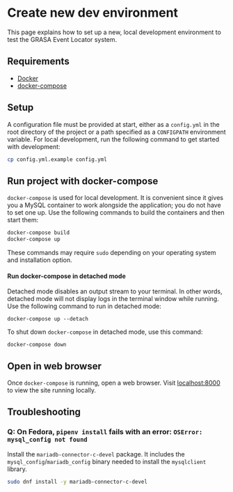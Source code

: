 Create new dev environment
==========================

<!--
    Please write each sentence on its own line.
    This makes changes easier to review in pull requests because of how git diffs work.
    More info here:
      https://asciidoctor.org/docs/asciidoc-recommended-practices/#one-sentence-per-line
  -->

This page explains how to set up a new, local development environment to test the GRASA Event Locator system.


## Requirements

* [Docker](https://docs.docker.com/install/)
* [docker-compose](https://docs.docker.com/compose/install/)


## Setup

A configuration file must be provided at start, either as a `config.yml` in the root directory of the project or a path specified as a `CONFIGPATH` environment variable.
For local development, run the following command to get started with development:

```sh
cp config.yml.example config.yml
```


## Run project with docker-compose

`docker-compose` is used for local development.
It is convenient since it gives you a MySQL container to work alongside the application; you do not have to set one up.
Use the following commands to build the containers and then start them:


```sh
docker-compose build
docker-compose up
```

These commands may require `sudo` depending on your operating system and installation option.

#### Run docker-compose in detached mode

Detached mode disables an output stream to your terminal.
In other words, detached mode will not display logs in the terminal window while running.
Use the following command to run in detached mode:

`docker-compose up --detach`

To shut down `docker-compose` in detached mode, use this command:

`docker-compose down`


## Open in web browser

Once `docker-compose` is running, open a web browser.
Visit [localhost:8000](http://localhost:8000/) to view the site running locally.


## Troubleshooting

### Q: On Fedora, `pipenv install` fails with an error: `OSError: mysql_config not found`

Install the `mariadb-connector-c-devel` package.
It includes the `mysql_config`/`mariadb_config` binary needed to install the `mysqlclient` library.

```sh
sudo dnf install -y mariadb-connector-c-devel
```
